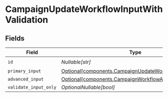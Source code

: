 # CampaignUpdateWorkflowInputWithValidation


## Fields

| Field                                                                                                                    | Type                                                                                                                     | Required                                                                                                                 | Description                                                                                                              |
| ------------------------------------------------------------------------------------------------------------------------ | ------------------------------------------------------------------------------------------------------------------------ | ------------------------------------------------------------------------------------------------------------------------ | ------------------------------------------------------------------------------------------------------------------------ |
| `id`                                                                                                                     | *Nullable[str]*                                                                                                          | :heavy_check_mark:                                                                                                       | N/A                                                                                                                      |
| `primary_input`                                                                                                          | [Optional[components.CampaignUpdateWorkflowPrimaryInput]](../../models/components/campaignupdateworkflowprimaryinput.md) | :heavy_minus_sign:                                                                                                       | N/A                                                                                                                      |
| `advanced_input`                                                                                                         | [Optional[components.CampaignWorkflowAdvancedInput]](../../models/components/campaignworkflowadvancedinput.md)           | :heavy_minus_sign:                                                                                                       | N/A                                                                                                                      |
| `validate_input_only`                                                                                                    | *OptionalNullable[bool]*                                                                                                 | :heavy_minus_sign:                                                                                                       | N/A                                                                                                                      |